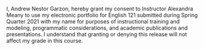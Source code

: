 I, Andrew Nestor Garzon, hereby grant my consent to Instructor Alexandra Meany to use my electronic portfolio for English 121 submitted during Spring Quarter 2021 with my name for purposes of instructional training and modeling, programmatic considerations, and academic publications and presentations. I understand that granting or denying this release will not affect my grade in this course.

